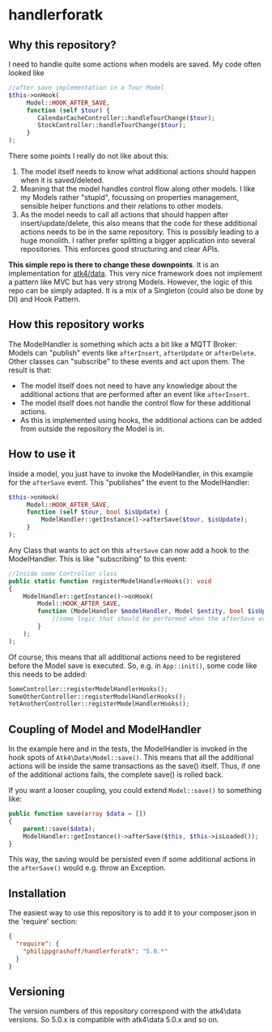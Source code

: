 # handlerforatk

## Why this repository?
I need to handle quite some actions when models are saved. My code often looked like
```php
//after save implementation in a Tour Model
$this->onHook(
     Model::HOOK_AFTER_SAVE,
     function (self $tour) {
        CalendarCacheController::handleTourChange($tour); 
        StockController::handleTourChange($tour);
     }
);
```

There some points I really do not like about this:
1) The model itself needs to know what additional actions should happen when it is saved/deleted.
2) Meaning that the model handles control flow along other models. I like my Models rather "stupid", focussing on properties management, sensible helper functions and their relations to other models.
3) As the model needs to call all actions that should happen after insert/update/delete, this also means that the code for these additional actions needs to be in the same repository. This is possibly leading to a huge monolith. I rather prefer splitting a bigger application into several repositories. This enforces good structuring and clear APIs.
   
__This simple repo is there to change these downpoints__. It is an implementation for [atk4/data](https://github.com/atk4/data). This very nice framework does not implement a pattern like MVC but has very strong Models. However, the logic of this repo can be simply adapted. It is a mix of a Singleton (could also be done by DI) and Hook Pattern.

## How this repository works
The ModelHandler is something which acts a bit like a MQTT Broker: Models can "publish" events like `afterInsert`, `afterUpdate` or `afterDelete`. Other classes can "subscribe" to these events and act upon them. 
The result is that:
- The model itself does not need to have any knowledge about the additional actions that are performed after an event like `afterInsert`.
- The model itself does not handle the control flow for these additional actions.
- As this is implemented using hooks, the additional actions can be added from outside the repository the Model is in.

## How to use it
Inside a model, you just have to invoke the ModelHandler, in this example for the `afterSave` event. This "publishes" the event to the ModelHandler:
```php
$this->onHook(
     Model::HOOK_AFTER_SAVE,
     function (self $tour, bool $isUpdate) {
         ModelHandler::getInstance()->afterSave($tour, $isUpdate);
     }
);
```

Any Class that wants to act on this `afterSave` can now add a hook to the ModelHandler. This is like "subscribing" to this event:
```php
//Inside some Controller class
public static function registerModelHandlerHooks(): void
{
    ModelHandler::getInstance()->onHook(
        Model::HOOK_AFTER_SAVE,
        function (ModelHandler $modelHandler, Model $entity, bool $isUpdate) { //$modelHandler is added by atk4 HookTrait as first param
            //some logic that should be performed when the afterSave event takes place
        }
    );
);
```

Of course, this means that all additional actions need to be registered before the Model save is executed. So, e.g. in `App::init()`, some code like this needs to be added:
```php
SomeController::registerModelHandlerHooks();
SomeOtherController::registerModelHandlerHooks();
YetAnotherController::registerModelHandlerHooks();
```

## Coupling of Model and ModelHandler
In the example here and in the tests, the ModelHandler is invoked in the hook spots of `Atk4\Data\Model::save()`. This means that all the additional actions will be inside the same transactions as the save() itself. Thus, if one of the additional actions fails, the complete save() is rolled back.

If you want a looser coupling, you could extend `Model::save()` to something like:
```php
public function save(array $data = []) 
{
    parent::save($data);
    ModelHandler::getInstance()->afterSave($this, $this->isLoaded());
}
```
This way, the saving would be persisted even if some additional actions in the `afterSave()` would e.g. throw an Exception.

## Installation
The easiest way to use this repository is to add it to your composer.json in the 'require' section:
```json
{
  "require": {
    "philippgrashoff/handlerforatk": "5.0.*"
  }
}
```
## Versioning
The version numbers of this repository correspond with the atk4\data versions. So 5.0.x is compatible with atk4\data 5.0.x and so on.
